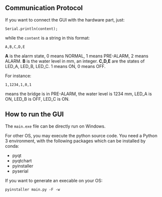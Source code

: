 ## Communication Protocol

If you want to connect the GUI with the hardware part, just:

```
Serial.println(content);
```

while the `content` is a string in this format:
```
A,B,C,D,E
```

**A** is the alarm state, 0 means NORMAL, 1 means PRE-ALARM, 2 means ALARM.
**B** is the water level in mm, an integer.
**C,D,E** are the states of LED_A, LED_B, LED_C. 1 means ON, 0 means OFF.

For instance:
```
1,1234,1,0,1
```
means the bridge is in PRE-ALARM, the water level is 1234 mm,
LED_A is ON, LED_B is OFF, LED_C is ON.


## How to run the GUI
The `main.exe` file can be directly run on Windows.  

For other OS, you may execute the python source code. You need a Python 3 environment, with the following packages which can be installed by conda:
+ pyqt
+ pyqtchart
+ pyinstaller
+ pyserial

If you want to generate an execable on your OS:
```
pyinstaller main.py -F -w
```